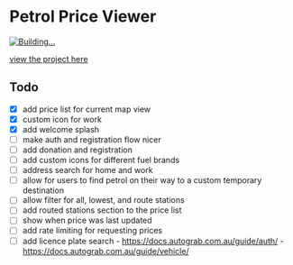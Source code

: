 # Petrol Price Viewer

[![Building...](https://github.com/connorturlan/petrol-price-viewer/actions/workflows/deploy-react.yml/badge.svg)](https://github.com/connorturlan/petrol-price-viewer/actions/workflows/deploy-react.yml)

[view the project here](https://connorturlan.github.io/petrol-price-viewer/)

## Todo

- [x] add price list for current map view
- [x] custom icon for work
- [x] add welcome splash
- [ ] make auth and registration flow nicer
- [ ] add donation and registration
- [ ] add custom icons for different fuel brands
- [ ] address search for home and work
- [ ] allow for users to find petrol on their way to a custom temporary destination
- [ ] allow filter for all, lowest, and route stations
- [ ] add routed stations section to the price list
- [ ] show when price was last updated
- [ ] add rate limiting for requesting prices
- [ ] add licence plate search - https://docs.autograb.com.au/guide/auth/ - https://docs.autograb.com.au/guide/vehicle/
